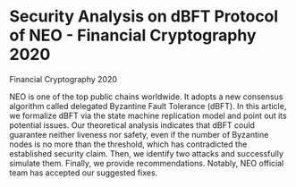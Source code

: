 # Security Analysis on dBFT Protocol of NEO - Financial Cryptography 2020



Financial Cryptography 2020


NEO is one of the top public chains worldwide. It adopts a new consensus algorithm called delegated Byzantine Fault Tolerance (dBFT). In this article, we formalize dBFT via the state machine replication model and point out its potential issues. Our theoretical analysis indicates that dBFT could guarantee neither liveness nor safety, even if the number of Byzantine nodes is no more than the threshold, which has contradicted the established security claim. Then, we identify two attacks and successfully simulate them. Finally, we provide recommendations. Notably, NEO official team has accepted our suggested fixes.

